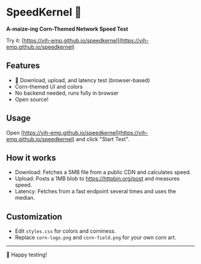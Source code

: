 # SpeedKernel 🌽

**A-maize-ing Corn-Themed Network Speed Test**

Try it: [https://vih-emp.github.io/speedkernel](https://vih-emp.github.io/speedkernel)

## Features

- 🍿 Download, upload, and latency test (browser-based)
- Corn-themed UI and colors
- No backend needed, runs fully in browser
- Open source!

## Usage

Open [https://vih-emp.github.io/speedkernel](https://vih-emp.github.io/speedkernel) and click "Start Test".

## How it works

- Download: Fetches a 5MB file from a public CDN and calculates speed.
- Upload: Posts a 1MB blob to https://httpbin.org/post and measures speed.
- Latency: Fetches from a fast endpoint several times and uses the median.

## Customization

- Edit `styles.css` for colors and corniness.
- Replace `corn-logo.png` and `corn-field.png` for your own corn art.

---

🌽 Happy testing!
